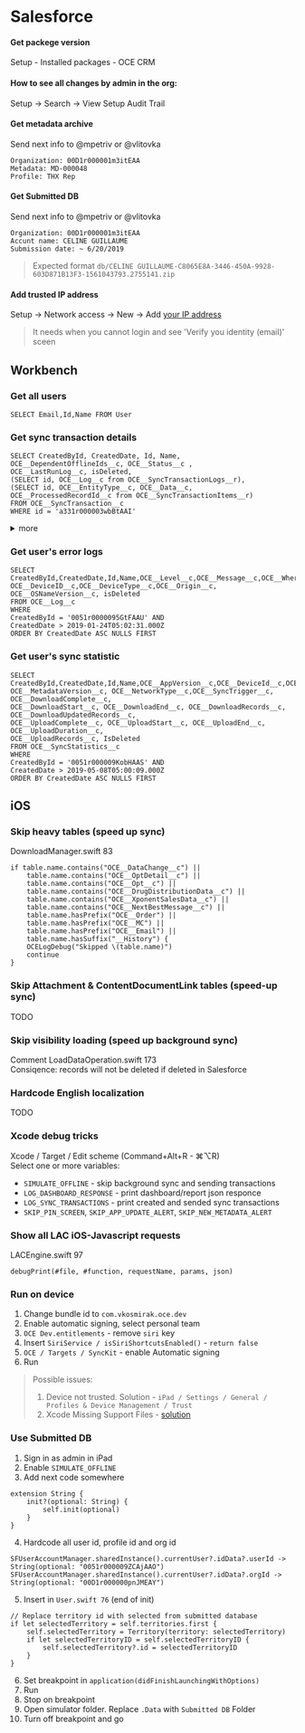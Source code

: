 # Salesforce

#### Get packege version

Setup - Installed packages - OCE CRM

#### How to see all changes by admin in the org:
Setup -> Search -> View Setup Audit Trail

#### Get metadata archive  
Send next info to @mpetriv or @vlitovka
```
Organization: 00D1r000001m3itEAA
Metadata: MD-000048
Profile: THX Rep
```

#### Get Submitted DB
Send next info to @mpetriv or @vlitovka
```
Organization: 00D1r000001m3itEAA
Accunt name: CELINE GUILLAUME
Submission date: ~ 6/20/2019 
```
> Expected format `db/CELINE GUILLAUME-C8065E8A-3446-450A-9928-603D871B13F3-1561043793.2755141.zip`

#### Add trusted IP address
Setup -> Network access -> New -> Add [your IP address](https://www.myip.com)  
> It needs when you cannot login and see 'Verify you identity (email)' sceen

## Workbench

### Get all users
```
SELECT Email,Id,Name FROM User
```

### Get sync transaction details
```
SELECT CreatedById, CreatedDate, Id, Name, OCE__DependentOfflineIds__c, OCE__Status__c , 
OCE__LastRunLog__c, isDeleted,
(SELECT id, OCE__Log__c from OCE__SyncTransactionLogs__r),
(SELECT id, OCE__EntityType__c, OCE__Data__c, OCE__ProcessedRecordId__c from OCE__SyncTransactionItems__r)
FROM OCE__SyncTransaction__c
WHERE id = 'a331r000003wbBtAAI'
```
<details><summary>more</summary>
<p>
    
### Get user's sync stransactions

```
SELECT CreatedById, CreatedDate, Id, Name, OCE__DependentOfflineIds__c, OCE__Status__c , OCE__LastRunLog__c, OCE__LastRunLog__r.OCE__Log__c, isDeleted,
(SELECT id, OCE__EntityType__c, OCE__Data__c, OCE__ProcessedRecordId__c from OCE__SyncTransactionItems__r)
FROM OCE__SyncTransaction__c
WHERE 
CreatedById = '0051r000009Kob0AAC' AND
CreatedDate > 2019-05-16T06:45:00.000Z
ORDER BY CreatedDate ASC NULLS FIRST
```
---
</p>
</details>

### Get user's error logs
```
SELECT CreatedById,CreatedDate,Id,Name,OCE__Level__c,OCE__Message__c,OCE__Where__c, 
OCE__DeviceID__c,OCE__DeviceType__c,OCE__Origin__c, OCE__OSNameVersion__c, isDeleted
FROM OCE__Log__c 
WHERE 
CreatedById = '0051r0000095GtFAAU' AND 
CreatedDate > 2019-01-24T05:02:31.000Z
ORDER BY CreatedDate ASC NULLS FIRST
```

### Get user's sync statistic
```
SELECT CreatedById,CreatedDate,Id,Name,OCE__AppVersion__c,OCE__DeviceId__c,OCE__iosVersion__c,
OCE__MetadataVersion__c, OCE__NetworkType__c,OCE__SyncTrigger__c, OCE__DownloadComplete__c,
OCE__DownloadStart__c, OCE__DownloadEnd__c, OCE__DownloadRecords__c, OCE__DownloadUpdatedRecords__c,
OCE__UploadComplete__c, OCE__UploadStart__c, OCE__UploadEnd__c, OCE__UploadDuration__c, 
OCE__UploadRecords__c, IsDeleted
FROM OCE__SyncStatistics__c 
WHERE 
CreatedById = '0051r000009KobHAAS' AND 
CreatedDate > 2019-05-08T05:00:09.000Z 
ORDER BY CreatedDate ASC NULLS FIRST
```


## iOS 

### Skip heavy tables (speed up sync)
DownloadManager.swift 83
```
if table.name.contains("OCE__DataChange__c") ||
    table.name.contains("OCE__OptDetail__c") ||
    table.name.contains("OCE__Opt__c") ||
    table.name.contains("OCE__DrugDistributionData__c") ||
    table.name.contains("OCE__XponentSalesData__c") ||
    table.name.contains("OCE__NextBestMessage__c") ||
    table.name.hasPrefix("OCE__Order") ||
    table.name.hasPrefix("OCE__MC") ||
    table.name.hasPrefix("OCE__Email") ||
    table.name.hasSuffix("__History") {
    OCELogDebug("Skipped \(table.name)")
    continue
}
```

### Skip Attachment & ContentDocumentLink tables (speed-up sync)
TODO


### Skip visibility loading (speed up background sync)
Comment LoadDataOperation.swift 173  
Consiqence: records will not be deleted if deleted in Salesforce

### Hardcode English localization
TODO


### Xcode debug tricks
Xcode / Target / Edit scheme (Command+Alt+R - ⌘⌥R)  
Select one or more variables:
 - `SIMULATE_OFFLINE` - skip background sync and sending transactions  
 - `LOG_DASHBOARD_RESPONSE` - print dashboard/report json responce  
 - `LOG_SYNC_TRANSACTIONS` - print created and sended sync transactions   
 - `SKIP_PIN_SCREEN`, `SKIP_APP_UPDATE_ALERT`, `SKIP_NEW_METADATA_ALERT`  

### Show all LAC iOS-Javascript requests
LACEngine.swift 97
```
debugPrint(#file, #function, requestName, params, json)
```

### Run on device
1. Change bundle id to `com.vkosmirak.oce.dev`
2. Enable automatic signing, select personal team
3. `OCE Dev.entitlements` - remove `siri` key
4. Insert `SiriService / isSiriShortcutsEnabled()` - `return false`
5. `OCE / Targets / SyncKit` - enable Automatic signing
6. Run  

> Possible issues:
> 1. Device not trusted. Solution - `iPad / Settings / General / Profiles & Device Management / Trust`
> 2. Xcode Missing Support Files - [solution](https://stackoverflow.com/questions/55575782/xcode-missing-support-files-ios-12-2-16e227) 

### Use Submitted DB
1. Sign in as admin in iPad
2. Enable `SIMULATE_OFFLINE`
3. Add next code somewhere
```
extension String {
    init?(optional: String) {
        self.init(optional)
    }
}
```
4. Hardcode all user id, profile id and org id    
```
SFUserAccountManager.sharedInstance().currentUser?.idData?.userId -> String(optional: "0051r000009ZCAjAAO")
SFUserAccountManager.sharedInstance().currentUser?.idData?.orgId -> String(optional: "00D1r000000pnJMEAY")
```
5. Insert in `User.swift 76` (end of init)
```
// Replace territory id with selected from submitted database
if let selectedTerritory = self.territories.first {
    self.selectedTerritory = Territory(territory: selectedTerritory)
    if let selectedTerritoryID = self.selectedTerritoryID {
        self.selectedTerritory?.id = selectedTerritoryID
    }
}       
```
6. Set breakpoint in `application(didFinishLaunchingWithOptions)`
7. Run
8. Stop on breakpoint
9. Open simulator folder. Replace `.Data` with `Submitted DB` Folder
10. Turn off breakpoint and go
